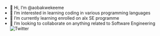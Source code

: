 - 👋 Hi, I’m @aobakwekeeme
- 👀 I’m interested in learning coding in various programming languages
- 🌱 I’m currently learning enrolled on alx SE programme
- 💞️ I’m looking to collaborate on anything related to Software Engineering
![Twitter](https://img.shields.io/twitter/aobakwe_keeme?style=social)

<!---
aobakwekeeme/aobakwekeeme is a ✨ special ✨ repository because its `README.md` (this file) appears on your GitHub profile.
You can click the Preview link to take a look at your changes.
--->
